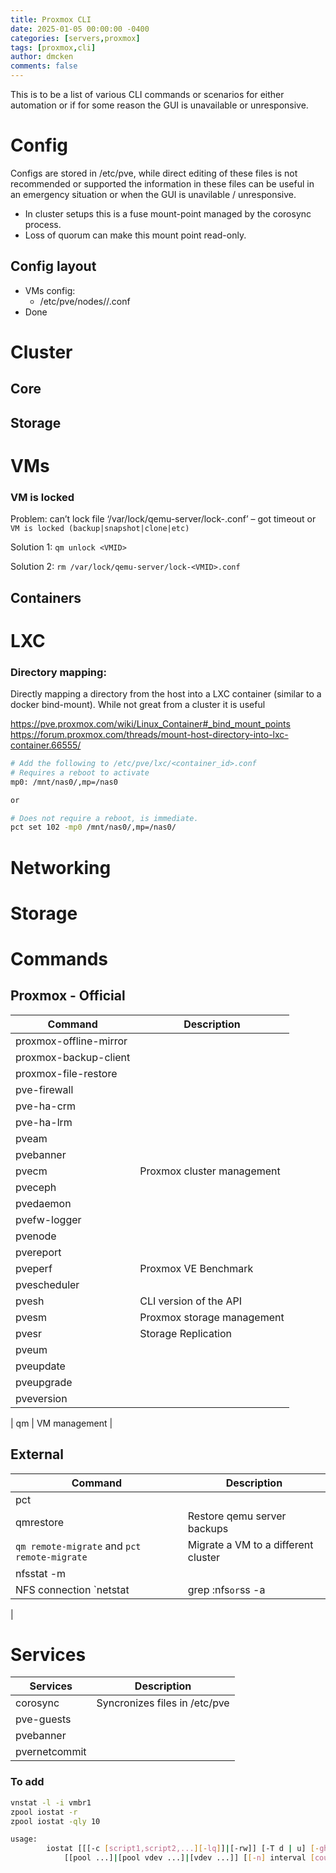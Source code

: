```yaml
---
title: Proxmox CLI
date: 2025-01-05 00:00:00 -0400
categories: [servers,proxmox]
tags: [proxmox,cli]
author: dmcken
comments: false
---
```


This is to be a list of various CLI commands or scenarios for either automation or if for some reason the GUI is unavailable or unresponsive.

# Config

Configs are stored in /etc/pve, while direct editing of these files is not recommended or supported the information in these files can be useful in an emergency situation or when the GUI is unavilable / unresponsive.

* In cluster setups this is a fuse mount-point managed by the corosync process.
* Loss of quorum can make this mount point read-only.

## Config layout

* VMs config:
  * /etc/pve/nodes/<node name>/<VM ID>.conf
* Done

# Cluster

## Core

## Storage



# VMs

### VM is locked

Problem: can’t lock file ‘/var/lock/qemu-server/lock-<VMID>.conf’ – got timeout or `VM is locked (backup|snapshot|clone|etc)`

Solution 1:
`qm unlock <VMID>`

Solution 2:
`rm /var/lock/qemu-server/lock-<VMID>.conf`


## Containers

# LXC

### Directory mapping:

Directly mapping a directory from the host into a LXC container (similar to a docker bind-mount). While not great from a cluster it is useful

https://pve.proxmox.com/wiki/Linux_Container#_bind_mount_points
https://forum.proxmox.com/threads/mount-host-directory-into-lxc-container.66555/

```bash
# Add the following to /etc/pve/lxc/<container_id>.conf
# Requires a reboot to activate
mp0: /mnt/nas0/,mp=/nas0

or

# Does not require a reboot, is immediate.
pct set 102 -mp0 /mnt/nas0/,mp=/nas0/
```

# Networking

# Storage

# Commands

## Proxmox - Official

| Command      | Description |
| ---------------------- | ----------- |
| proxmox-offline-mirror |     |
| proxmox-backup-client  |     |
| proxmox-file-restore   |     |
| pve-firewall           |     |
| pve-ha-crm             |     |
| pve-ha-lrm             |     |
| pveam                  |     |
| pvebanner              |     |
| pvecm                  | Proxmox cluster management |
| pveceph                |     |
| pvedaemon              |     |
| pvefw-logger           |     |
| pvenode                |     |
| pvereport              |     |
| pveperf                | Proxmox VE Benchmark |
| pvescheduler |     |
| pvesh        | CLI version of the API |
| pvesm        | Proxmox storage management |
| pvesr        | Storage Replication |
| pveum        |     |
| pveupdate    |     |
| pveupgrade   |     |
| pveversion   |     |



| qm | VM management |

## External

| Command      | Description |
| -------      | ----------- |
| pct          |     |
| qmrestore | Restore qemu server backups |
| `qm remote-migrate` and `pct remote-migrate` | Migrate a VM to a different cluster |
| nfsstat -m |  |
| NFS connection `netstat | grep :nfs` or `ss -a | grep nfs` |    |
|

# Services

| Services | Description |
| --------- | ------------ |
| corosync | Syncronizes files in /etc/pve |
| pve-guests |     |
| pvebanner |     |
| pvernetcommit |       |










### To add

```bash
vnstat -l -i vmbr1
zpool iostat -r
zpool iostat -qly 10

usage:
        iostat [[[-c [script1,script2,...][-lq]]|[-rw]] [-T d | u] [-ghHLpPvy]
            [[pool ...]|[pool vdev ...]|[vdev ...]] [[-n] interval [count]]

```



